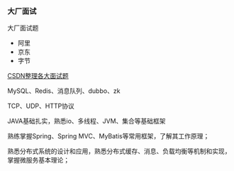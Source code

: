 ### 大厂面试

大厂面试题

* 阿里
* 京东
* 字节

[CSDN整理各大面试题](https://blog.csdn.net/bookanddream)



MySQL、Redis、消息队列、dubbo、zk

TCP、UDP、HTTP协议

JAVA基础扎实，熟悉io、多线程、JVM、集合等基础框架

熟练掌握Spring、Spring MVC、MyBatis等常用框架，了解其工作原理；

熟悉分布式系统的设计和应用，熟悉分布式缓存、消息、负载均衡等机制和实现，掌握微服务基本理论；